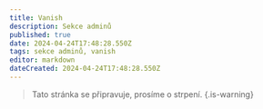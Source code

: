 ```yaml
---
title: Vanish
description: Sekce adminů
published: true
date: 2024-04-24T17:48:28.550Z
tags: sekce adminů, vanish
editor: markdown
dateCreated: 2024-04-24T17:48:28.550Z
---
```


> Tato stránka se připravuje, prosíme o strpení.
{.is-warning}
